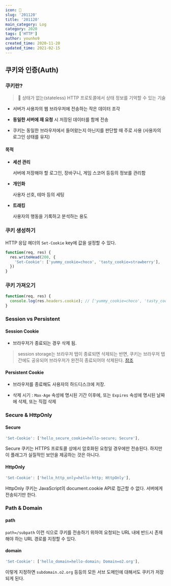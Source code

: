 ```yaml
---
icon: 📆
slug: '201120'
title: '201120'
main_category: Log
category: 2020
tags: ['HTTP']
author: younho9
created_time: 2020-11-20
updated_time: 2021-02-15
---
```


## 쿠키와 인증(Auth)

### 쿠키란?

> 📌 상태가 없는(stateless) HTTP 프로토콜에서 상태 정보를 기억할 수 있는 기술

- 서버가 사용자의 웹 브라우저에 전송하는 작은 데이터 조각

- **동일한 서버에 재 요청** 시 저장된 데이터를 함께 전송

- 쿠키는 동일한 브라우저에서 들어왔는지 아닌지를 판단할 때 주로 사용 (사용자의 로그인 상태를 유지)

#### 목적

- **세션 관리**

  서버에 저장해야 할 로그인, 장바구니, 게임 스코어 등등의 정보를 관리함

- **개인화**

  사용자 선호, 테마 등의 세팅

- **트래킹**

  사용자의 행동을 기록하고 분석하는 용도

### 쿠키 생성하기

HTTP 응답 헤더의 `Set-Cookie` key에 값을 설정할 수 있다.

```javascript
function(req, res) {
  res.writeHead(200, {
    'Set-Cookie': ['yummy_cookie=choco', 'tasty_cookie=strawberry'],
  })
}
```

### 쿠키 가져오기

```javascript
function(req, res) {
  console.log(res.headers.cookie); // ['yummy_cookie=choco', 'tasty_cookie=strawberry']
}
```

### Session vs Persistent

#### Session Cookie

- 브라우저가 종료되는 경우 삭제 됨.

> session storage는 브라우저 탭이 종료되면 삭제되는 반면, 쿠키는 브라우저 탭 간에도 공유되어 브라우저가 완전히 종료되어야 삭제된다. [참조](https://ko.javascript.info/localstorage)

#### Persistent Cookie

- 브라우저를 종료해도 사용자의 하드디스크에 저장.

- 삭제 시기 : `Max-Age` 속성에 명시된 기간 이후에, 또는 `Expires` 속성에 명시된 날짜에 삭제, 또는 직접 삭제

### Secure & HttpOnly

#### Secure

```javascript
'Set-Cookie': ['hello_secure_cookie=hello-secure; Secure'],
```

Secure 쿠키는 HTTPS 프로토콜 상에서 암호화된 요청일 경우에만 전송된다. 하지만 이 플래그가 실질적인 보안을 제공하는 것은 아니다.

#### HttpOnly

```javascript
'Set-Cookie': ['hello_http_only=hello-http; HttpOnly'],
```

HttpOnly 쿠키는 JavaScript의 document.cookie API로 접근할 수 없다. 서버에게 전송되기만 한다.

### Path & Domain

#### path

`path=/subpath` 이런 식으로 쿠키를 전송하기 위하여 요청되는 URL 내에 반드시 존재해야 하는 URL 경로를 지정할 수 있다.

#### domain

```javascript
'Set-Cookie': ['hello_domain=hello-domain; Domain=o2.org'],
```

이렇게 지정하면 `subdomain.o2.org` 등등의 모든 서브 도메인에 대해서도 쿠키가 저장되게 된다.

